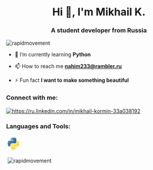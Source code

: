 <h1 align="center">Hi 👋, I'm Mikhail K.</h1>
<h3 align="center">A student developer from Russia</h3>

<p align="left"> <img src="https://komarev.com/ghpvc/?username=rapidmovement&label=Profile%20views&color=0e75b6&style=flat" alt="rapidmovement" /> </p>

- 🌱 I’m currently learning **Python**

- 📫 How to reach me **nahim233@rambler.ru**

- ⚡ Fun fact **I want to make something beautiful**

<h3 align="left">Connect with me:</h3>
<p align="left">
<a href="https://linkedin.com/in/https://ru.linkedin.com/in/mikhail-kormin-33a038192" target="blank"><img align="center" src="https://raw.githubusercontent.com/rahuldkjain/github-profile-readme-generator/master/src/images/icons/Social/linked-in-alt.svg" alt="https://ru.linkedin.com/in/mikhail-kormin-33a038192" height="30" width="40" /></a>
</p>

<h3 align="left">Languages and Tools:</h3>
<p align="left"> <a href="https://www.python.org" target="_blank" rel="noreferrer"> <img src="https://raw.githubusercontent.com/devicons/devicon/master/icons/python/python-original.svg" alt="python" width="40" height="40"/> </a> </p>

<p>&nbsp;<img align="center" src="https://github-readme-stats.vercel.app/api?username=rapidmovement&show_icons=true&locale=en" alt="rapidmovement" /></p>
